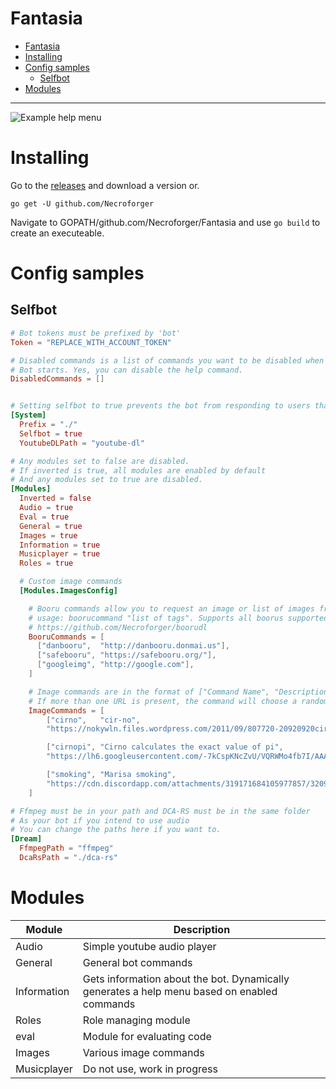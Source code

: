 

# Fantasia
<!-- TOC -->

- [Fantasia](#fantasia)
- [Installing](#installing)
- [Config samples](#config-samples)
    - [Selfbot](#selfbot)
- [Modules](#modules)

<!-- /TOC -->

______________

![Example help menu](http://i.imgur.com/jC4lFxE.png)

# Installing
Go to the [releases](https://github.com/Necroforger/Fantasia/releases) and download a version or.

`go get -U github.com/Necroforger`

Navigate to GOPATH/github.com/Necroforger/Fantasia and use `go build` to create an executeable.

# Config samples

## Selfbot
```toml
# Bot tokens must be prefixed by 'bot'
Token = "REPLACE_WITH_ACCOUNT_TOKEN"

# Disabled commands is a list of commands you want to be disabled when the
# Bot starts. Yes, you can disable the help command.
DisabledCommands = []


# Setting selfbot to true prevents the bot from responding to users that are not you
[System]
  Prefix = "./"
  Selfbot = true 
  YoutubeDLPath = "youtube-dl"

# Any modules set to false are disabled.
# If inverted is true, all modules are enabled by default
# And any modules set to true are disabled.
[Modules]
  Inverted = false
  Audio = true
  Eval = true
  General = true
  Images = true
  Information = true
  Musicplayer = true
  Roles = true

  # Custom image commands
  [Modules.ImagesConfig]

    # Booru commands allow you to request an image or list of images from a booru.
    # usage: boorucommand "list of tags". Supports all boorus supported by
    # https://github.com/Necroforger/boorudl
    BooruCommands = [
      ["danbooru",  "http://danbooru.donmai.us"],
      ["safebooru", "https://safebooru.org/"],
      ["googleimg", "http://google.com"],
    ]

    # Image commands are in the format of ["Command Name", "Description", "url", "url"...]
    # If more than one URL is present, the command will choose a random one from the list.
    ImageCommands = [
        ["cirno",   "cir-no",
        "https://nokywln.files.wordpress.com/2011/09/807720-20920920cirno20touhou20e291a81.jpg?w=500"],

        ["cirnopi", "Cirno calculates the exact value of pi", 
        "https://lh6.googleusercontent.com/-7kCspKNcZvU/VQRWMo4fb7I/AAAAAAAABIg/fwBfrgrCcx0/w800-h800/cirno_PI.jpg"],

        ["smoking", "Marisa smoking",
        "https://cdn.discordapp.com/attachments/319171684105977857/320987196775464970/unknown_3.png"],
    ]

# Ffmpeg must be in your path and DCA-RS must be in the same folder
# As your bot if you intend to use audio
# You can change the paths here if you want to.
[Dream]
  FfmpegPath = "ffmpeg"
  DcaRsPath = "./dca-rs"
```


# Modules

| Module      | Description                                                                                 |
|-------------|---------------------------------------------------------------------------------------------|
| Audio       | Simple youtube audio player                                                                 |
| General     | General bot commands                                                                        |
| Information | Gets information about the bot. Dynamically generates a help menu based on enabled commands |
| Roles       | Role managing module                                                                        |
| eval        | Module for evaluating code                                                                  |
| Images      | Various image commands                                                                      |
| Musicplayer | Do not use, work in progress                                                                |